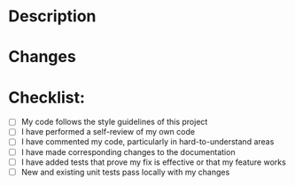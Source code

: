 # Description

<!--
Please include a summary of the change(s) and which issue(s) is fixed.
Please also include relevant motivation and context.
List any dependencies that are required for this change.
-->

# Changes

<!--
- Added '...'
- Updated '...'
- Removed '...'
-->

# Checklist:

- [ ] My code follows the style guidelines of this project
- [ ] I have performed a self-review of my own code
- [ ] I have commented my code, particularly in hard-to-understand areas
- [ ] I have made corresponding changes to the documentation
- [ ] I have added tests that prove my fix is effective or that my feature works
- [ ] New and existing unit tests pass locally with my changes
